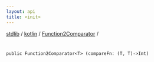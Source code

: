 ```yaml
---
layout: api
title: <init>
---
```

[stdlib](../../index.md) / [kotlin](../index.md) / [Function2Comparator](index.md) / [<init>](_init_.md)

# <init>

```
public Function2Comparator<T> (compareFn: (T, T)->Int)
```
